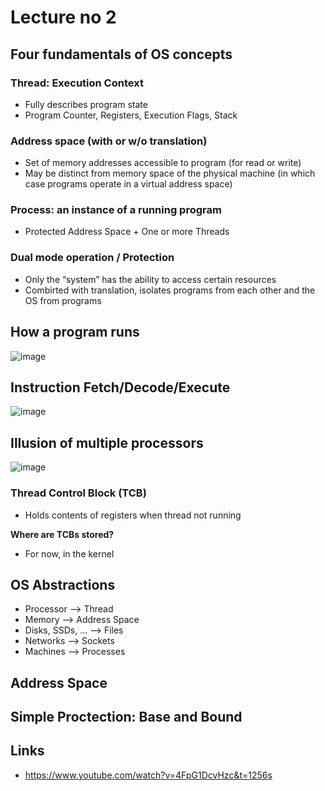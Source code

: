 # Lecture no 2

## Four fundamentals of OS concepts
### Thread: Execution Context 
- Fully describes program state 
- Program Counter, Registers, Execution Flags, Stack 
### Address space (with or w/o translation) 
- Set of memory addresses accessible to program (for read or write) 
- May be distinct from memory space of the physical machine (in which case programs operate in a virtual address space) 
### Process: an instance of a running program 
- Protected Address Space + One or more Threads 
### Dual mode operation / Protection 
- Only the “system” has the ability to access certain resources 
- Combirted with translation, isolates programs from each other and the OS from programs 

## How a program runs
![image](https://github.com/mohsinarf/Notes/assets/69187532/bf2734bd-889e-49fc-b7e4-bba3bd322700)

## Instruction Fetch/Decode/Execute
![image](https://github.com/mohsinarf/Notes/assets/69187532/24f6dde7-c3b2-4a73-8687-8dff087fc577)

## Illusion of multiple processors
![image](https://github.com/mohsinarf/Notes/assets/69187532/dca13033-bd4d-4a2f-af79-237c1c8cbb60)

### Thread Control Block (TCB)
- Holds contents of registers when thread not running 

**Where are TCBs stored?**
- For now, in the kernel 

## OS Abstractions 
- Processor —> Thread
- Memory —> Address Space
- Disks, SSDs, ... —> Files
- Networks —> Sockets
- Machines —> Processes
  

## Address Space

## Simple Proctection: Base and Bound




## Links
- https://www.youtube.com/watch?v=4FpG1DcvHzc&t=1256s
